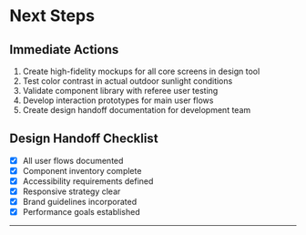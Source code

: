 # Next Steps

## Immediate Actions
1. Create high-fidelity mockups for all core screens in design tool
2. Test color contrast in actual outdoor sunlight conditions
3. Validate component library with referee user testing
4. Develop interaction prototypes for main user flows
5. Create design handoff documentation for development team

## Design Handoff Checklist
- [x] All user flows documented
- [x] Component inventory complete  
- [x] Accessibility requirements defined
- [x] Responsive strategy clear
- [x] Brand guidelines incorporated
- [x] Performance goals established

---

